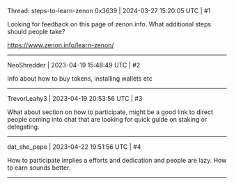 Thread: steps-to-learn-zenon
0x3639 | 2024-03-27 15:20:05 UTC | #1

Looking for feedback on this page of zenon.info.  What additional steps should people take?

https://www.zenon.info/learn-zenon/

-------------------------

NeoShredder | 2023-04-19 15:48:49 UTC | #2

Info about how to buy tokens, installing wallets etc

-------------------------

TrevorLeahy3 | 2023-04-19 20:53:56 UTC | #3

What about section on how to participate, might be a good link to direct people coming into chat that are looking for quick guide on staking or delegating.

-------------------------

dat_she_pepe | 2023-04-22 19:51:56 UTC | #4

How to participate implies a efforts and dedication and people are lazy. How to earn sounds better.

-------------------------

